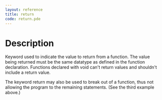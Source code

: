 ```yaml
---
layout: reference
title: return
code: return.pde
---
```


# Description

Keyword used to indicate the value to return from a function. The value being returned must be the same datatype as defined in the function declaration. Functions declared with void can't return values and shouldn't include a return value.

The keyword return may also be used to break out of a function, thus not allowing the program to  the remaining statements. (See the third example above.)

